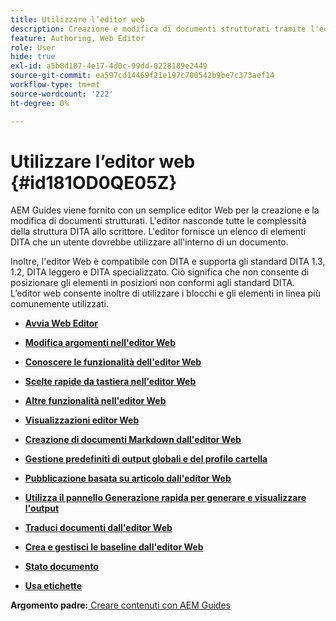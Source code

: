```yaml
---
title: Utilizzare l’editor web
description: Creazione e modifica di documenti strutturati tramite l'editor Web. Scopri come utilizzare l’editor web seguendo gli standard DITA in AEM Guides.
feature: Authoring, Web Editor
role: User
hide: true
exl-id: a5b0d107-4e17-4d0c-99dd-0228189e2449
source-git-commit: ea597cd14469f21e197c700542b9be7c373aef14
workflow-type: tm+mt
source-wordcount: '222'
ht-degree: 0%

---
```


# Utilizzare l’editor web {#id181OD0QE05Z}

AEM Guides viene fornito con un semplice editor Web per la creazione e la modifica di documenti strutturati. L&#39;editor nasconde tutte le complessità della struttura DITA allo scrittore. L&#39;editor fornisce un elenco di elementi DITA che un utente dovrebbe utilizzare all&#39;interno di un documento.

Inoltre, l&#39;editor Web è compatibile con DITA e supporta gli standard DITA 1.3, 1.2, DITA leggero e DITA specializzato. Ciò significa che non consente di posizionare gli elementi in posizioni non conformi agli standard DITA. L’editor web consente inoltre di utilizzare i blocchi e gli elementi in linea più comunemente utilizzati.

- **[Avvia Web Editor](web-editor-launch-editor.md)**

- **[Modifica argomenti nell&#39;editor Web](web-editor-edit-topics.md)**

- **[Conoscere le funzionalità dell&#39;editor Web](web-editor-features.md)**

- **[Scelte rapide da tastiera nell&#39;editor Web](web-editor-keyboard-shortcuts.md)**

- **[Altre funzionalità nell&#39;editor Web](web-editor-other-features.md)**

- **[Visualizzazioni editor Web](web-editor-views.md)**

- **[Creazione di documenti Markdown dall&#39;editor Web](web-editor-markdown-topic.md)**

- **[Gestione predefiniti di output globali e del profilo cartella](web-editor-manage-output-presets.md)**

- **[Pubblicazione basata su articolo dall&#39;editor Web](web-editor-article-publishing.md)**

- **[Utilizza il pannello Generazione rapida per generare e visualizzare l&#39;output](web-editor-quick-generate-panel.md)**

- **[Traduci documenti dall&#39;editor Web](translate-documents-web-editor.md)**

- **[Crea e gestisci le baseline dall&#39;editor Web](web-editor-baseline.md)**

- **[Stato documento](web-editor-document-states.md)**

- **[Usa etichette](web-editor-use-label.md)**


**Argomento padre:**&#x200B;[&#x200B; Creare contenuti con AEM Guides](authoring-content-xml-doc.md)
